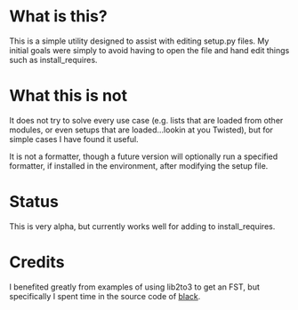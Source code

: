 # What is this?
This is a simple utility designed to assist with editing setup.py files.  My initial goals were simply to avoid having to open the file and hand edit things such as install_requires.

# What this is not
It does not try to solve every use case (e.g. lists that are loaded from other modules, or even setups that are loaded...lookin at you Twisted), but for simple cases I have found it useful.

It is not a formatter, though a future version will optionally run a specified formatter, if installed in the environment, after modifying the setup file.

# Status
This is very alpha, but currently works well for adding to install_requires.

# Credits
I benefited greatly from examples of using lib2to3 to get an FST, but specifically I spent time in the source code of [black](https://github.com/ambv/black).
